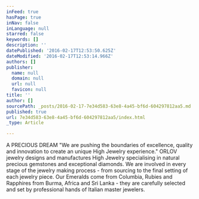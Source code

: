 ```yaml
---
inFeed: true
hasPage: true
inNav: false
inLanguage: null
starred: false
keywords: []
description: ''
datePublished: '2016-02-17T12:53:50.625Z'
dateModified: '2016-02-17T12:53:14.966Z'
authors: []
publisher:
  name: null
  domain: null
  url: null
  favicon: null
title: ''
author: []
sourcePath: _posts/2016-02-17-7e34d583-63e8-4a45-bf6d-604297812aa5.md
published: true
url: 7e34d583-63e8-4a45-bf6d-604297812aa5/index.html
_type: Article

---
```

A PRECIOUS DREAM "We are pushing the boundaries of excellence, quality and innovation
to create an unique High Jewelry experience."
ORLOV jewelry designs and manufactures High Jewelry specialising in natural precious gemstones and exceptional diamonds. We are involved in every stage of the jewelry making process - from sourcing to the final setting of each jewelry piece. Our Emeralds come from Columbia, Rubies and Rapphires from Burma, Africa and Sri Lanka - they are carefully selected and set by professional hands of Italian master jewelers.
